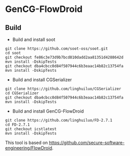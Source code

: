 # GenCG-FlowDroid
## Build 
- Build and install soot
```
git clone https://github.com/soot-oss/soot.git
cd soot
git checkout fe86c3e73d9b7bcd810dadd2aa81351d4288642d
mvn install -DskipTests
git checkout dba4cbcc0d84f507944c6b3eaac14b82c13754fa
mvn install -DskipTests  
```
- Build and install CGSerializer
```
git clone https://github.com/linghuiluo/CGSerializer
cd CGSerializer
git checkout dba4cbcc0d84f507944c6b3eaac14b82c13754fa
mvn install -DskipTests
```
- Build and install GenCG-FlowDroid
```
git clone https://github.com/linghuiluo/FD-2.7.1
cd FD-2.7.1
git checkout icstlatest
mvn install -DskipTests
```

This tool is based on https://github.com/secure-software-engineering/FlowDroid.
